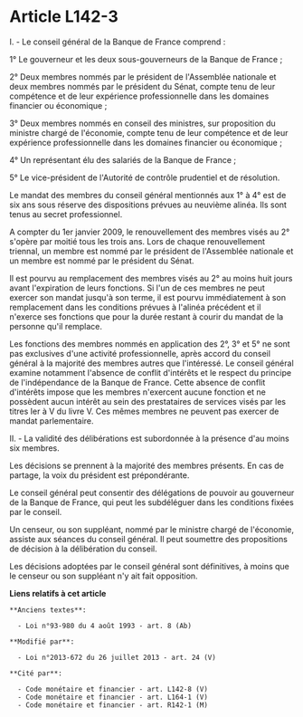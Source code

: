 # Article L142-3

I. - Le conseil général de la Banque de France comprend :

1° Le gouverneur et les deux sous-gouverneurs de la Banque de France ;

2° Deux membres nommés par le président de l'Assemblée nationale et deux membres nommés par le président du Sénat, compte
tenu de leur compétence et de leur expérience professionnelle dans les domaines financier ou économique ;

3° Deux membres nommés en conseil des ministres, sur proposition du ministre chargé de l'économie, compte tenu de leur
compétence et de leur expérience professionnelle dans les domaines financier ou économique ;

4° Un représentant élu des salariés de la Banque de France ;

5° Le vice-président de l'Autorité de contrôle prudentiel et de résolution. 

Le mandat des membres du conseil général mentionnés aux 1° à 4° est de six ans sous réserve des dispositions prévues au
neuvième alinéa. Ils sont tenus au secret professionnel.

A compter du 1er janvier 2009, le renouvellement des membres visés au 2° s'opère par moitié tous les trois ans. Lors de
chaque renouvellement triennal, un membre est nommé par le président de l'Assemblée nationale et un membre est nommé par le
président du Sénat.

Il est pourvu au remplacement des membres visés au 2° au moins huit jours avant l'expiration de leurs fonctions. Si l'un de
ces membres ne peut exercer son mandat jusqu'à son terme, il est pourvu immédiatement à son remplacement dans les conditions
prévues à l'alinéa précédent et il n'exerce ses fonctions que pour la durée restant à courir du mandat de la personne qu'il
remplace.

Les fonctions des membres nommés en application des 2°, 3° et 5° ne sont pas exclusives d'une activité professionnelle, après
accord du conseil général à la majorité des membres autres que l'intéressé. Le conseil général examine notamment l'absence de
conflit d'intérêts et le respect du principe de l'indépendance de la Banque de France. Cette absence de conflit d'intérêts
impose que les membres n'exercent aucune fonction et ne possèdent aucun intérêt au sein des prestataires de services visés
par les titres Ier à V du livre V. Ces mêmes membres ne peuvent pas exercer de mandat parlementaire.

II. - La validité des délibérations est subordonnée à la présence d'au moins six membres.

Les décisions se prennent à la majorité des membres présents. En cas de partage, la voix du président est prépondérante.

Le conseil général peut consentir des délégations de pouvoir au gouverneur de la Banque de France, qui peut les subdéléguer
dans les conditions fixées par le conseil.

Un censeur, ou son suppléant, nommé par le ministre chargé de l'économie, assiste aux séances du conseil général. Il peut
soumettre des propositions de décision à la délibération du conseil.

Les décisions adoptées par le conseil général sont définitives, à moins que le censeur ou son suppléant n'y ait fait
opposition.

**Liens relatifs à cet article**

	**Anciens textes**:

	  - Loi n°93-980 du 4 août 1993 - art. 8 (Ab)

	**Modifié par**:

	  - Loi n°2013-672 du 26 juillet 2013 - art. 24 (V)

	**Cité par**:

	  - Code monétaire et financier - art. L142-8 (V)
	  - Code monétaire et financier - art. L164-1 (V)
	  - Code monétaire et financier - art. R142-1 (M)
